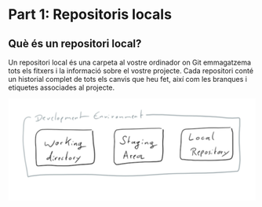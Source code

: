 # Part 1: Repositoris locals

## Què és un repositori local?

Un repositori local és una carpeta al vostre ordinador on Git emmagatzema tots els fitxers i la informació sobre el vostre projecte. Cada repositori conté un historial complet de tots els canvis que heu fet, així com les branques i etiquetes associades al projecte.

![Estructura d'un repositori local](assets/image1.png)
